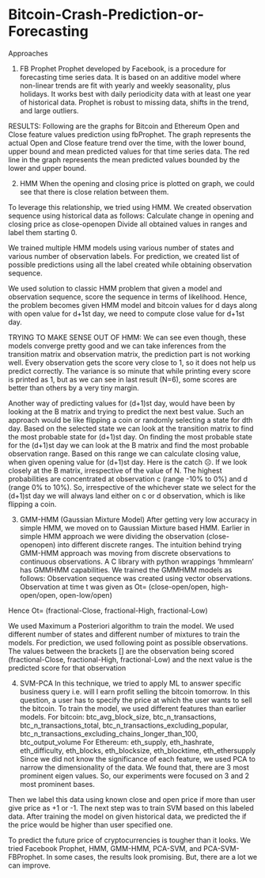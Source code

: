 # Bitcoin-Crash-Prediction-or-Forecasting


Approaches
1) FB Prophet
Prophet developed by Facebook, is a procedure for forecasting time series data. It is based on an additive model where non-linear trends are fit with yearly and weekly seasonality, plus holidays. It works best with daily periodicity data with at least one year of historical data. Prophet is robust to missing data, shifts in the trend, and large outliers.

RESULTS:
Following are the graphs for Bitcoin and Ethereum Open and Close feature values prediction using fbProphet. The graph represents the actual Open and Close feature trend over the time, with the lower bound, upper bound and mean predicted values for that time series data. The red line in the graph represents the mean predicted values bounded by the lower and upper bound.

2) HMM
When the opening and closing price is plotted on graph, we could see that there is close relation between them.

To leverage this relationship, we tried using HMM. We created observation sequence using historical data as follows:
Calculate change in opening and closing price as close-openopen
Divide all obtained values in ranges and label them starting 0.

We trained multiple HMM models using various number of states and various number of observation labels.
For prediction, we created list of possible predictions using all the label created while obtaining observation sequence.

We used solution to classic HMM problem that given a model and observation sequence, score the sequence in terms of likelihood. Hence, the problem becomes given HMM model and bitcoin values for d days along with open value for d+1st day, we need to compute close value for d+1st day.

TRYING TO MAKE SENSE OUT OF HMM: We can see even though, these models converge pretty good and we can take inferences from the transition matrix and observation matrix, the prediction part is not working well. Every observation gets the score very close to 1, so it does not help us predict correctly. The variance is so minute that while printing every score is printed as 1, but as we can see in last result (N=6), some scores are better than others by a very tiny margin.

Another way of predicting values for (d+1)st day, would have been by looking at the B matrix and trying to predict the next best value. Such an approach would be like flipping a coin or randomly selecting a state for dth day. Based on the selected state we can look at the transition matrix to find the most probable state for (d+1)st day. On finding the most probable state for the (d+1)st day we can look at the B matrix and find the most probable observation range. Based on this range we can calculate closing value, when given opening value for (d+1)st day. Here is the catch ☹. If we look closely at the B matrix, irrespective of the value of N. The highest probabilities are concentrated at observation c (range -10% to 0%) and d (range 0% to 10%). So, irrespective of the whichever state we select for the (d+1)st day we will always land either on c or d observation, which is like flipping a coin.

3) GMM-HMM (Gaussian Mixture Model)
After getting very low accuracy in simple HMM, we moved on to Gaussian Mixture based HMM. Earlier in simple HMM approach we were dividing the observation (close-openopen) into different discrete ranges. The intuition behind trying GMM-HMM approach was moving from discrete observations to continuous observations. A C library with python wrappings ‘hmmlearn’ has GMMHMM capabilities. We trained the GMMHMM models as follows: Observation sequence was created using vector observations. Observation at time t was given as Ot= (close-open/open, high-open/open, open-low/open)

Hence Ot= (fractional-Close, fractional-High, fractional-Low)

We used Maximum a Posteriori algorithm to train the model. We used different number of states and different number of mixtures to train the models. For prediction, we used following point as possible observations.
The values between the brackets [] are the observation being scored (fractional-Close, fractional-High, fractional-Low) and the next value is the predicted score for that observation

4) SVM-PCA
In this technique, we tried to apply ML to answer specific business query i.e. will I earn profit selling the bitcoin tomorrow. In this question, a user has to specify the price at which the user wants to sell the bitcoin.
To train the model, we used different features than earlier models.
For bitcoin:
btc_avg_block_size, btc_n_transactions, btc_n_transactions_total, btc_n_transactions_excluding_popular, btc_n_transactions_excluding_chains_longer_than_100, btc_output_volume
For Ethereum:
eth_supply, eth_hashrate, eth_difficulty, eth_blocks, eth_blocksize, eth_blocktime, eth_ethersupply
Since we did not know the significance of each feature, we used PCA to narrow the dimensionality of the data. We found that, there are 3 most prominent eigen values. So, our experiments were focused on 3 and 2 most prominent bases.

Then we label this data using known close and open price if more than user give price as +1 or -1. The next step was to train SVM based on this labeled data. After training the model on given historical data, we predicted the if the price would be higher than user specified one. 

To predict the future price of cryptocurrencies is tougher than it looks. We tried Facebook Prophet, HMM, GMM-HMM, PCA-SVM, and PCA-SVM-FBProphet. In some cases, the results look promising. But, there are a lot we can improve.
